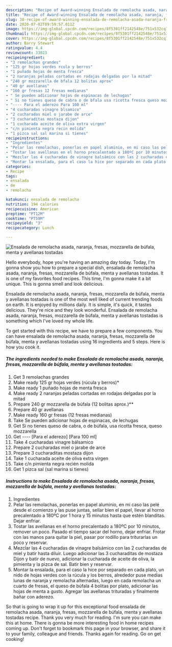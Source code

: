 ```yaml
---
description: "Recipe of Award-winning Ensalada de remolacha asada, naranja, fresas, mozzarella de búfala, menta y avellanas tostadas"
title: "Recipe of Award-winning Ensalada de remolacha asada, naranja, fresas, mozzarella de búfala, menta y avellanas tostadas"
slug: 38-recipe-of-award-winning-ensalada-de-remolacha-asada-naranja-fresas-mozzarella-de-bufala-menta-y-avellanas-tostadas
date: 2020-07-02T09:59:57.011Z
image: https://img-global.cpcdn.com/recipes/8f5301ff2142548e/751x532cq70/ensalada-de-remolacha-asada-naranja-fresas-mozzarella-de-bufala-menta-y-avellanas-tostadas-foto-principal.jpg
thumbnail: https://img-global.cpcdn.com/recipes/8f5301ff2142548e/751x532cq70/ensalada-de-remolacha-asada-naranja-fresas-mozzarella-de-bufala-menta-y-avellanas-tostadas-foto-principal.jpg
cover: https://img-global.cpcdn.com/recipes/8f5301ff2142548e/751x532cq70/ensalada-de-remolacha-asada-naranja-fresas-mozzarella-de-bufala-menta-y-avellanas-tostadas-foto-principal.jpg
author: Barry Stewart
ratingvalue: 4.4
reviewcount: 33023
recipeingredient:
- "3 remolachas grandes"
- "125 gr hojas verdes rcula y berros"
- "1 puñado hojas de menta fresca"
- "2 naranjas peladas cortadas en rodajas delgadas por la mitad"
- "240 gr mozzarella de bfala 12 bolitas aprox"
- "40 gr avellanas"
- "160 gr fresas 12 fresas medianas"
- " Se pueden adicionar hojas de espinacas de lechugas"
- " Si no tienes queso de cabra o de bfala usa ricotta fresca queso mozzarella"
- "---- Para el aderezo Para 100 ml"
- "4 cucharadas vinagre blsamico"
- "2 cucharadas miel o jarabe de arce"
- "3 cucharaditas mostaza dijon"
- "1 cucharada aceite de oliva extra virgen"
- "c/n pimienta negra recin molida"
- "1 pizca sal sal marina si tienes"
recipeinstructions:
- "Ingredientes"
- "Pelar las remolachas, ponerlas en papel aluminio, en mi caso las pelé desde el comienzo y las puse juntas, sellar bien el papel, llevar al horno precalentado a 180ºC por 1 hora y 15 minutos hasta que estén blanditas. Dejar enfriar."
- "Tostar las avellanas en el horno precalentado a 180ºC por 10 minutos, remover un poco. Pasado el tiempo sacar del horno, dejar enfriar. Frotar con las manos para quitar la piel, pasar por rodillo para triturarlas un poco y reservar."
- "Mezclar las 4 cucharadas de vinagre balsámico con las 2 cucharadas de miel y batir hasta diluir. Luego adicionar las 3 cucharaditas de mostaza Dijon y batir de nuevo, adicionar la cucharada de aceite de oliva, la pimienta y la pizca de sal. Batir bien y reservar."
- "Montar la ensalada, para el caso la hice por separado en cada plato, un nido de hojas verdes con la rúcula y los berros, alrededor puse medias lunas de naranja y remolacha alternadas, luego en cada remolacha un cuarto de fresas, el queso de búfala 4 bolitas por plato, adicionar las hojas de menta a gusto. Agregar las avellanas trituradas y finalmente bañar con aderezo."
categories:
- Recipe
tags:
- ensalada
- de
- remolacha

katakunci: ensalada de remolacha 
nutrition: 194 calories
recipecuisine: American
preptime: "PT12M"
cooktime: "PT59M"
recipeyield: "3"
recipecategory: Lunch

---
```



![Ensalada de remolacha asada, naranja, fresas, mozzarella de búfala, menta y avellanas tostadas](https://img-global.cpcdn.com/recipes/8f5301ff2142548e/751x532cq70/ensalada-de-remolacha-asada-naranja-fresas-mozzarella-de-bufala-menta-y-avellanas-tostadas-foto-principal.jpg)

Hello everybody, hope you're having an amazing day today. Today, I'm gonna show you how to prepare a special dish, ensalada de remolacha asada, naranja, fresas, mozzarella de búfala, menta y avellanas tostadas. It is one of my favorites food recipes. This time, I'm gonna make it a bit unique. This is gonna smell and look delicious.

Ensalada de remolacha asada, naranja, fresas, mozzarella de búfala, menta y avellanas tostadas is one of the most well liked of current trending foods on earth. It is enjoyed by millions daily. It is simple, it's quick, it tastes delicious. They're nice and they look wonderful. Ensalada de remolacha asada, naranja, fresas, mozzarella de búfala, menta y avellanas tostadas is something which I've loved my whole life.




To get started with this recipe, we have to prepare a few components. You can have ensalada de remolacha asada, naranja, fresas, mozzarella de búfala, menta y avellanas tostadas using 16 ingredients and 5 steps. Here is how you cook it.

<!--inarticleads1-->

##### The ingredients needed to make Ensalada de remolacha asada, naranja, fresas, mozzarella de búfala, menta y avellanas tostadas:

1. Get 3 remolachas grandes
1. Make ready 125 gr hojas verdes (rúcula y berros)*
1. Make ready 1 puñado hojas de menta fresca
1. Make ready 2 naranjas peladas cortadas en rodajas delgadas por la mitad
1. Prepare 240 gr mozzarella de búfala (12 bolitas aprox.)**
1. Prepare 40 gr avellanas
1. Make ready 160 gr fresas (12 fresas medianas)
1. Take  Se pueden adicionar hojas de espinacas, de lechugas
1. Get  Si no tienes queso de cabra, o de búfala, usa ricotta fresca, queso mozzarella
1. Get ---- [Para el aderezo] [Para 100 ml]
1. Take 4 cucharadas vinagre bálsamico
1. Prepare 2 cucharadas miel o jarabe de arce
1. Prepare 3 cucharaditas mostaza dijon
1. Take 1 cucharada aceite de oliva extra virgen
1. Take c/n pimienta negra recién molida
1. Get 1 pizca sal (sal marina si tienes)




<!--inarticleads2-->

##### Instructions to make Ensalada de remolacha asada, naranja, fresas, mozzarella de búfala, menta y avellanas tostadas:

1. Ingredientes
1. Pelar las remolachas, ponerlas en papel aluminio, en mi caso las pelé desde el comienzo y las puse juntas, sellar bien el papel, llevar al horno precalentado a 180ºC por 1 hora y 15 minutos hasta que estén blanditas. Dejar enfriar.
1. Tostar las avellanas en el horno precalentado a 180ºC por 10 minutos, remover un poco. Pasado el tiempo sacar del horno, dejar enfriar. Frotar con las manos para quitar la piel, pasar por rodillo para triturarlas un poco y reservar.
1. Mezclar las 4 cucharadas de vinagre balsámico con las 2 cucharadas de miel y batir hasta diluir. Luego adicionar las 3 cucharaditas de mostaza Dijon y batir de nuevo, adicionar la cucharada de aceite de oliva, la pimienta y la pizca de sal. Batir bien y reservar.
1. Montar la ensalada, para el caso la hice por separado en cada plato, un nido de hojas verdes con la rúcula y los berros, alrededor puse medias lunas de naranja y remolacha alternadas, luego en cada remolacha un cuarto de fresas, el queso de búfala 4 bolitas por plato, adicionar las hojas de menta a gusto. Agregar las avellanas trituradas y finalmente bañar con aderezo.




So that is going to wrap it up for this exceptional food ensalada de remolacha asada, naranja, fresas, mozzarella de búfala, menta y avellanas tostadas recipe. Thank you very much for reading. I'm sure you can make this at home. There is gonna be more interesting food in home recipes coming up. Don't forget to bookmark this page in your browser, and share it to your family, colleague and friends. Thanks again for reading. Go on get cooking!
